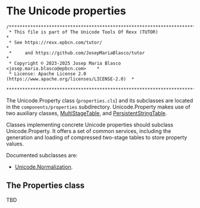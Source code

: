 # The Unicode properties

```
/******************************************************************************
 * This file is part of The Unicode Tools Of Rexx (TUTOR)                     *
 * See https://rexx.epbcn.com/tutor/                                          *
 *     and https://github.com/JosepMariaBlasco/tutor                          *
 * Copyright © 2023-2025 Josep Maria Blasco <josep.maria.blasco@epbcn.com>    *
 * License: Apache License 2.0 (https://www.apache.org/licenses/LICENSE-2.0)  *
 ******************************************************************************/
```

The Unicode.Property class (``properties.cls``) and its subclasses are located in the ``components/properties`` subdirectory.
Unicode.Property makes use of two auxiliary classes, [MultiStageTable](multi-stage-table.md), and [PersistentStringTable](persistent-string-table.md).

Classes implementing concrete Unicode properties should subclass Unicode.Property. It offers a set of common services, including the
generation and loading of compressed two-stage tables to store property values.

Documented subclasses are:

* [Unicode.Normalization](properties/Unicode.Normalization.md).

## The Properties class

TBD
